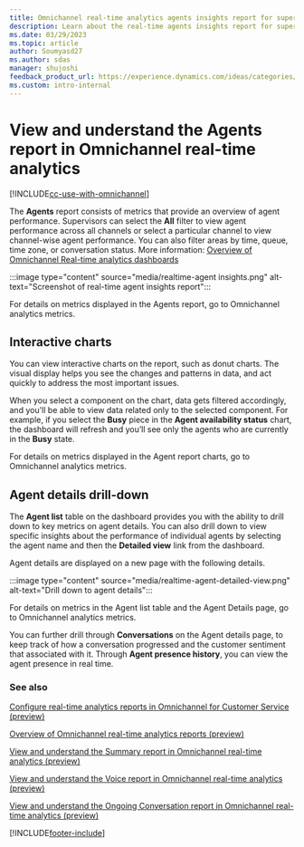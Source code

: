 ```yaml
---
title: Omnichannel real-time analytics agents insights report for supervisors | MicrosoftDocs
description: Learn about the real-time agents insights report for supervisors in Omnichannel for Customer Service.
ms.date: 03/29/2023
ms.topic: article
author: Soumyasd27
ms.author: sdas
manager: shujoshi
feedback_product_url: https://experience.dynamics.com/ideas/categories/list/?category=a7f4a807-de3b-eb11-a813-000d3a579c38&forum=b68e50a6-88d9-e811-a96b-000d3a1be7ad
ms.custom: intro-internal
---
```


# View and understand the Agents report in Omnichannel real-time analytics

[!INCLUDE[cc-use-with-omnichannel](../includes/cc-use-with-omnichannel.md)]

The **Agents** report consists of metrics that provide an overview of agent performance. Supervisors can select the **All** filter to view agent performance across all channels or select a particular channel to view channel-wise agent performance. You can also filter areas by time, queue, time zone, or conversation status. More information: [Overview of Omnichannel Real-time analytics dashboards](intro-realtime-analytics-dashboard.md)

:::image type="content" source="media/realtime-agent insights.png" alt-text="Screenshot of real-time agent insights report":::

For details on metrics displayed in the Agents report, go to Omnichannel analytics metrics.

## Interactive charts

You can view interactive charts on the report, such as donut charts. The visual display helps you see the changes and patterns in data, and act quickly to address the most important issues.

When you select a component on the chart, data gets filtered accordingly, and you'll be able to view data related only to the selected component. For example, if you select the **Busy** piece in the **Agent availability status** chart, the dashboard will refresh and you’ll see only the agents who are currently in the **Busy** state.

For details on metrics displayed in the Agent report charts, go to Omnichannel analytics metrics.

## Agent details drill-down

The **Agent list** table on the dashboard provides you with the ability to drill down to key metrics on agent details. You can also drill down to view specific insights about the performance of individual agents by selecting the agent name and then the **Detailed view** link from the dashboard.

 Agent details are displayed on a new page with the following details.

:::image type="content" source="media/realtime-agent-detailed-view.png" alt-text="Drill down to agent details":::

For details on metrics in the Agent list table and the Agent Details page, go to Omnichannel analytics metrics.

You can further drill through **Conversations** on the Agent details page, to keep track of how a conversation progressed and the customer sentiment that associated with it. Through **Agent presence history**, you can view the agent presence in real time.

### See also

[Configure real-time analytics reports in Omnichannel for Customer Service (preview)](enable-realtime-analytics-dashboard-administrator.md#configure-real-time-analytics-reports-in-omnichannel-for-customer-service-preview)

[Overview of Omnichannel real-time analytics reports (preview)](intro-realtime-analytics-dashboard.md)

[View and understand the Summary report in Omnichannel real-time analytics (preview)](realtime-summary-dashboard.md#view-and-understand-the-summary-report-in-omnichannel-real-time-analytics-preview)

[View and understand the Voice report in Omnichannel real-time analytics (preview)](realtime-voice-dashboard.md#view-and-understand-the-voice-report-in-omnichannel-real-time-analytics-preview)

[View and understand the Ongoing Conversation report in Omnichannel real-time analytics (preview)](realtime-ongoing.md#view-and-understand-the-ongoing-conversation-report-in-omnichannel-real-time-analytics-preview)

[!INCLUDE[footer-include](../includes/footer-banner.md)]

